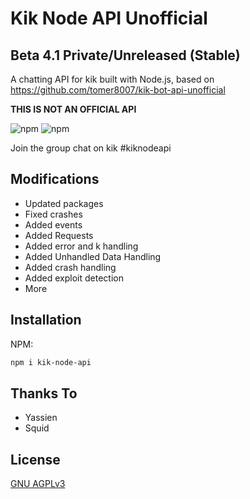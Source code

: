 # Kik Node API Unofficial

## Beta 4.1 Private/Unreleased (Stable)

A chatting API for kik built with Node.js, based on <https://github.com/tomer8007/kik-bot-api-unofficial>

**THIS IS NOT AN OFFICIAL API**

![npm](https://img.shields.io/npm/v/kik-node-api.svg?style=plastic)
![npm](https://img.shields.io/npm/dt/kik-node-api.svg?style=plastic)

Join the group chat on kik #kiknodeapi

## Modifications
   * Updated packages
   * Fixed crashes
   * Added events
   * Added Requests
   * Added error and k handling
   * Added Unhandled Data Handling
   * Added crash handling
   * Added exploit detection
   * More

## Installation

NPM:

```bash
npm i kik-node-api
```

## Thanks To
   * Yassien
   * Squid

## License
[GNU AGPLv3](https://choosealicense.com/licenses/agpl-3.0/)
